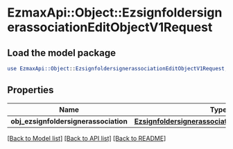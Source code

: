 # EzmaxApi::Object::EzsignfoldersignerassociationEditObjectV1Request

## Load the model package
```perl
use EzmaxApi::Object::EzsignfoldersignerassociationEditObjectV1Request;
```

## Properties
Name | Type | Description | Notes
------------ | ------------- | ------------- | -------------
**obj_ezsignfoldersignerassociation** | [**EzsignfoldersignerassociationRequestCompound**](EzsignfoldersignerassociationRequestCompound.md) |  | 

[[Back to Model list]](../README.md#documentation-for-models) [[Back to API list]](../README.md#documentation-for-api-endpoints) [[Back to README]](../README.md)


